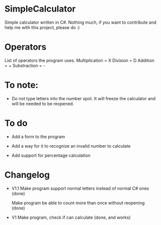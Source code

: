 # SimpleCalculator
Simple calculator written in C#. Nothing much, if you want to contribute and help me with this project, please do :)

# Operators
List of operators the program uses.
Multiplication = X
Division = D
Addition = +
Substraction = -

# To note:
* Do not type letters into the number spot. It will freeze the calculator and will be needed to be reopened.

# To do

* Add a form to the program

* Add a way for it to recognize an invalid number to calculate

* Add support for percentage calculation


# Changelog



* V1.1
  Make program support normal letters instead of normal C# ones (done)
  
  Make program be able to count more than once without reopening (done)


* V1
 Make program, check if can calculate (done, and works)
